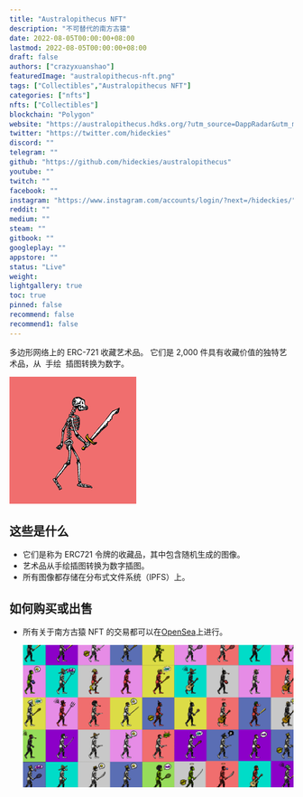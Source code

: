 ```yaml
---
title: "Australopithecus NFT"
description: "不可替代的南方古猿"
date: 2022-08-05T00:00:00+08:00
lastmod: 2022-08-05T00:00:00+08:00
draft: false
authors: ["crazyxuanshao"]
featuredImage: "australopithecus-nft.png"
tags: ["Collectibles","Australopithecus NFT"]
categories: ["nfts"]
nfts: ["Collectibles"]
blockchain: "Polygon"
website: "https://australopithecus.hdks.org/?utm_source=DappRadar&utm_medium=deeplink&utm_campaign=visit-website"
twitter: "https://twitter.com/hideckies"
discord: ""
telegram: ""
github: "https://github.com/hideckies/australopithecus"
youtube: ""
twitch: ""
facebook: ""
instagram: "https://www.instagram.com/accounts/login/?next=/hideckies/"
reddit: ""
medium: ""
steam: ""
gitbook: ""
googleplay: ""
appstore: ""
status: "Live"
weight: 
lightgallery: true
toc: true
pinned: false
recommend: false
recommend1: false
---
```

<p>多边形网络上的 ERC-721 收藏艺术品。 它们是 2,000 件具有收藏价值的独特艺术品，从 &nbsp;手绘 &nbsp;插图转换为数字。</p>

![下载](下载.png)



## 这些是什么

- 它们是称为 ERC721 令牌的收藏品，其中包含随机生成的图像。
- 艺术品从手绘插图转换为数字插图。
- 所有图像都存储在分布式文件系统（IPFS）上。

## 如何购买或出售

- 所有关于南方古猿 NFT 的交易都可以在[OpenSea](https://opensea.io/collection/australopithecus-nft)上进行。

  ![og_image](og_image.png)